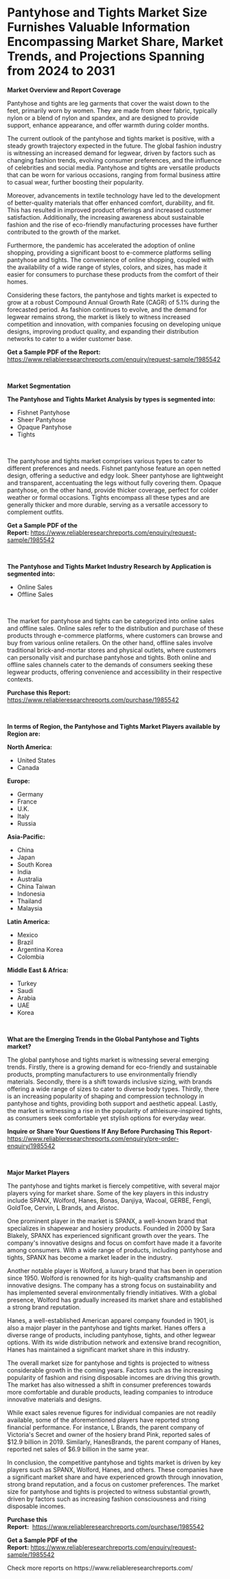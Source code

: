 <p><h1>Pantyhose and Tights Market Size Furnishes Valuable Information Encompassing Market Share, Market Trends, and Projections Spanning from 2024 to 2031</h1></p><p><strong>Market Overview and Report Coverage</strong></p>
<p><p>Pantyhose and tights are leg garments that cover the waist down to the feet, primarily worn by women. They are made from sheer fabric, typically nylon or a blend of nylon and spandex, and are designed to provide support, enhance appearance, and offer warmth during colder months.</p><p>The current outlook of the pantyhose and tights market is positive, with a steady growth trajectory expected in the future. The global fashion industry is witnessing an increased demand for legwear, driven by factors such as changing fashion trends, evolving consumer preferences, and the influence of celebrities and social media. Pantyhose and tights are versatile products that can be worn for various occasions, ranging from formal business attire to casual wear, further boosting their popularity.</p><p>Moreover, advancements in textile technology have led to the development of better-quality materials that offer enhanced comfort, durability, and fit. This has resulted in improved product offerings and increased customer satisfaction. Additionally, the increasing awareness about sustainable fashion and the rise of eco-friendly manufacturing processes have further contributed to the growth of the market.</p><p>Furthermore, the pandemic has accelerated the adoption of online shopping, providing a significant boost to e-commerce platforms selling pantyhose and tights. The convenience of online shopping, coupled with the availability of a wide range of styles, colors, and sizes, has made it easier for consumers to purchase these products from the comfort of their homes.</p><p>Considering these factors, the pantyhose and tights market is expected to grow at a robust Compound Annual Growth Rate (CAGR) of 5.1% during the forecasted period. As fashion continues to evolve, and the demand for legwear remains strong, the market is likely to witness increased competition and innovation, with companies focusing on developing unique designs, improving product quality, and expanding their distribution networks to cater to a wider customer base.</p></p>
<p><strong>Get a Sample PDF of the Report:</strong> <a href="https://www.reliableresearchreports.com/enquiry/request-sample/1985542">https://www.reliableresearchreports.com/enquiry/request-sample/1985542</a></p>
<p>&nbsp;</p>
<p><strong>Market Segmentation</strong></p>
<p><strong>The Pantyhose and Tights Market Analysis by types is segmented into:</strong></p>
<p><ul><li>Fishnet Pantyhose</li><li>Sheer Pantyhose</li><li>Opaque Pantyhose</li><li>Tights</li></ul></p>
<p>&nbsp;</p>
<p><p>The pantyhose and tights market comprises various types to cater to different preferences and needs. Fishnet pantyhose feature an open netted design, offering a seductive and edgy look. Sheer pantyhose are lightweight and transparent, accentuating the legs without fully covering them. Opaque pantyhose, on the other hand, provide thicker coverage, perfect for colder weather or formal occasions. Tights encompass all these types and are generally thicker and more durable, serving as a versatile accessory to complement outfits.</p></p>
<p><strong>Get a Sample PDF of the Report:</strong>&nbsp;<a href="https://www.reliableresearchreports.com/enquiry/request-sample/1985542">https://www.reliableresearchreports.com/enquiry/request-sample/1985542</a></p>
<p>&nbsp;</p>
<p><strong>The Pantyhose and Tights Market Industry Research by Application is segmented into:</strong></p>
<p><ul><li>Online Sales</li><li>Offline Sales</li></ul></p>
<p>&nbsp;</p>
<p><p>The market for pantyhose and tights can be categorized into online sales and offline sales. Online sales refer to the distribution and purchase of these products through e-commerce platforms, where customers can browse and buy from various online retailers. On the other hand, offline sales involve traditional brick-and-mortar stores and physical outlets, where customers can personally visit and purchase pantyhose and tights. Both online and offline sales channels cater to the demands of consumers seeking these legwear products, offering convenience and accessibility in their respective contexts.</p></p>
<p><strong>Purchase this Report:</strong>&nbsp; <a href="https://www.reliableresearchreports.com/purchase/1985542">https://www.reliableresearchreports.com/purchase/1985542</a></p>
<p>&nbsp;</p>
<p><strong>In terms of Region, the Pantyhose and Tights Market Players available by Region are:</strong></p>
<p>
    <p> <strong> North America: </strong>
        <ul>
            <li>United States</li>
            <li>Canada</li>
        </ul>
        </p> 
    <p> <strong> Europe: </strong>
        <ul>
            <li>Germany</li>
            <li>France</li>
            <li>U.K.</li>
            <li>Italy</li>
            <li>Russia</li>
        </ul>
        </p> 
    <p> <strong> Asia-Pacific: </strong>
        <ul>
            <li>China</li>
            <li>Japan</li>
            <li>South Korea</li>
            <li>India</li>
            <li>Australia</li>
            <li>China Taiwan</li>
            <li>Indonesia</li>
            <li>Thailand</li>
            <li>Malaysia</li>
        </ul>
        </p> 
    <p> <strong> Latin America: </strong>
        <ul>
            <li>Mexico</li>
            <li>Brazil</li>
            <li>Argentina Korea</li>
            <li>Colombia</li>
        </ul>
        </p> 
    <p> <strong> Middle East & Africa: </strong>
        <ul>
            <li>Turkey</li>
            <li>Saudi</li>
            <li>Arabia</li>
            <li>UAE</li>
            <li>Korea</li>
        </ul>
    </p>
    </p>
<p>&nbsp;</p>
<p><strong>What are the Emerging Trends in the Global Pantyhose and Tights market?</strong></p>
<p><p>The global pantyhose and tights market is witnessing several emerging trends. Firstly, there is a growing demand for eco-friendly and sustainable products, prompting manufacturers to use environmentally friendly materials. Secondly, there is a shift towards inclusive sizing, with brands offering a wide range of sizes to cater to diverse body types. Thirdly, there is an increasing popularity of shaping and compression technology in pantyhose and tights, providing both support and aesthetic appeal. Lastly, the market is witnessing a rise in the popularity of athleisure-inspired tights, as consumers seek comfortable yet stylish options for everyday wear.</p></p>
<p><strong>Inquire or Share Your Questions If Any Before Purchasing This Report</strong>- <a href="https://www.reliableresearchreports.com/enquiry/pre-order-enquiry/1985542">https://www.reliableresearchreports.com/enquiry/pre-order-enquiry/1985542</a></p>
<p>&nbsp;</p>
<p><strong>Major Market Players</strong></p>
<p><p>The pantyhose and tights market is fiercely competitive, with several major players vying for market share. Some of the key players in this industry include SPANX, Wolford, Hanes, Bonas, Danjiya, Wacoal, GERBE, Fengli, GoldToe, Cervin, L Brands, and Aristoc. </p><p>One prominent player in the market is SPANX, a well-known brand that specializes in shapewear and hosiery products. Founded in 2000 by Sara Blakely, SPANX has experienced significant growth over the years. The company's innovative designs and focus on comfort have made it a favorite among consumers. With a wide range of products, including pantyhose and tights, SPANX has become a market leader in the industry.</p><p>Another notable player is Wolford, a luxury brand that has been in operation since 1950. Wolford is renowned for its high-quality craftsmanship and innovative designs. The company has a strong focus on sustainability and has implemented several environmentally friendly initiatives. With a global presence, Wolford has gradually increased its market share and established a strong brand reputation.</p><p>Hanes, a well-established American apparel company founded in 1901, is also a major player in the pantyhose and tights market. Hanes offers a diverse range of products, including pantyhose, tights, and other legwear options. With its wide distribution network and extensive brand recognition, Hanes has maintained a significant market share in this industry.</p><p>The overall market size for pantyhose and tights is projected to witness considerable growth in the coming years. Factors such as the increasing popularity of fashion and rising disposable incomes are driving this growth. The market has also witnessed a shift in consumer preferences towards more comfortable and durable products, leading companies to introduce innovative materials and designs.</p><p>While exact sales revenue figures for individual companies are not readily available, some of the aforementioned players have reported strong financial performance. For instance, L Brands, the parent company of Victoria's Secret and owner of the hosiery brand Pink, reported sales of $12.9 billion in 2019. Similarly, HanesBrands, the parent company of Hanes, reported net sales of $6.9 billion in the same year.</p><p>In conclusion, the competitive pantyhose and tights market is driven by key players such as SPANX, Wolford, Hanes, and others. These companies have a significant market share and have experienced growth through innovation, strong brand reputation, and a focus on customer preferences. The market size for pantyhose and tights is projected to witness substantial growth, driven by factors such as increasing fashion consciousness and rising disposable incomes.</p></p>
<p><strong>Purchase this Report:</strong>&nbsp;&nbsp;<a href="https://www.reliableresearchreports.com/purchase/1985542">https://www.reliableresearchreports.com/purchase/1985542</a></p>
<p></p>
<p><strong>Get a Sample PDF of the Report:</strong>&nbsp;<a href="https://www.reliableresearchreports.com/enquiry/request-sample/1985542">https://www.reliableresearchreports.com/enquiry/request-sample/1985542</a></p>
<p>Check more reports on https://www.reliableresearchreports.com/</p>